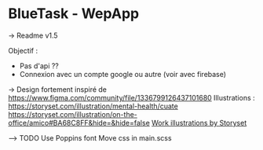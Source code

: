 # BlueTask - WepApp

-> Readme v1.5

Objectif : 
- Pas d'api ??
- Connexion avec un compte google ou autre (voir avec firebase)

-> Design fortement inspiré de https://www.figma.com/community/file/1336799126437101680
Illustrations :
https://storyset.com/illustration/mental-health/cuate
https://storyset.com/illustration/on-the-office/amico#BA68C8FF&hide=&hide=false
<a href="https://storyset.com/work">Work illustrations by Storyset</a>

--> TODO
Use Poppins font
Move css in main.scss